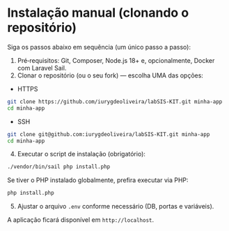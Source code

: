 # Instalação manual (clonando o repositório)

Siga os passos abaixo em sequência (um único passo a passo):

1. Pré‑requisitos: Git, Composer, Node.js 18+ e, opcionalmente, Docker com Laravel Sail.
2. Clonar o repositório (ou o seu fork) — escolha UMA das opções:

- HTTPS

```bash
git clone https://github.com/iurygdeoliveira/labSIS-KIT.git minha-app
cd minha-app
```

- SSH

```bash
git clone git@github.com:iurygdeoliveira/labSIS-KIT.git minha-app
cd minha-app
```

4. Executar o script de instalação (obrigatório):

```bash
./vendor/bin/sail php install.php
```

Se tiver o PHP instalado globalmente, prefira executar via PHP:

```bash
php install.php
```
5. Ajustar o arquivo `.env` conforme necessário (DB, portas e variáveis).

A aplicação ficará disponível em `http://localhost`.

